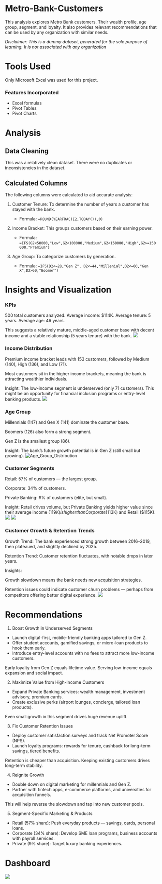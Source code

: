 # Metro-Bank-Customers
This analysis explores Metro Bank customers. Their wealth profile, age group, segment, and loyalty. It also provides relevant recommendations that can be used by any organization with similar needs.

_Disclaimer: This is a dummy dataset, generated for the sole purpose of learning. It is not associated with any organization_

# Tools Used
Only Microsoft Excel was used for this project.
### Features Incorporated
- Excel formulas
- Pivot Tables
- Pivot Charts

# Analysis
## Data Cleaning
This was a relatively clean dataset. There were no duplicates or inconsistencies in the dataset.

## Calculated Columns
The following columns were calculated to aid accurate analysis:
1. Customer Tenure: To determine the number of years a customer has stayed with the bank.
   - Formula: `=ROUND(YEARFRAC(I2,TODAY()),0)`
     
2. Income Bracket: This groups customers based on their earning power.
   - Formula: `=IFS(G2<50000,"Low",G2<100000,"Medium",G2<150000,"High",G2>=150000,"Premium")`
     
3. Age Group: To categorize customers by generation.
   - Formula: `=IFS(D2<=28,"Gen Z", D2<=44,"Millenial",D2<=60,"Gen X",D2>60,"Boomer")`
     
# Insights and Visualization
### KPIs
500 total customers analyzed.
Average income: $114K.
Average tenure: 5 years.
Average age: 46 years.

This suggests a relatively mature, middle-aged customer base with decent income and a stable relationship (5 years tenure) with the bank.
![](KPIs.png)

### Income Distribution
Premium income bracket leads with 153 customers, followed by Medium (140), High (136), and Low (71).

Most customers sit in the higher income brackets, meaning the bank is attracting wealthier individuals.

Insight: The low-income segment is underserved (only 71 customers). This might be an opportunity for financial inclusion programs or entry-level banking products.
![](income.png)

### Age Group

Millennials (147) and Gen X (141) dominate the customer base.

Boomers (126) also form a strong segment.

Gen Z is the smallest group (86).

Insight: The bank’s future growth potential is in Gen Z (still small but growing).
![Age_Group_Distribution](group.png)

### Customer Segments

Retail: 57% of customers — the largest group.

Corporate: 34% of customers.

Private Banking: 9% of customers (elite, but small).

Insight: Retail drives volume, but Private Banking yields higher value since their average income ($119K) is higher than Corporate ($113K) and Retail ($115K).
![](avgseg.png)  ![](seg.png)

### Customer Growth & Retention Trends

Growth Trend: The bank experienced strong growth between 2016–2019, then plateaued, and slightly declined by 2025.

Retention Trend: Customer retention fluctuates, with notable drops in later years.

Insights:

Growth slowdown means the bank needs new acquisition strategies.

Retention issues could indicate customer churn problems — perhaps from competitors offering better digital experience.
![](trend.png)


# Recommendations
1. Boost Growth in Underserved Segments

- Launch digital-first, mobile-friendly banking apps tailored to Gen Z.
- Offer student accounts, gamified savings, or micro-loan products to hook them early.
- Introduce entry-level accounts with no fees to attract more low-income customers.

Early loyalty from Gen Z equals lifetime value. Serving low-income equals expansion and social impact.


2. Maximize Value from High-Income Customers

- Expand Private Banking services: wealth management, investment advisory, premium cards.
- Create exclusive perks (airport lounges, concierge, tailored loan products).

Even small growth in this segment drives huge revenue uplift.


3. Fix Customer Retention Issues

- Deploy customer satisfaction surveys and track Net Promoter Score (NPS).
- Launch loyalty programs: rewards for tenure, cashback for long-term savings, tiered benefits.

Retention is cheaper than acquisition. Keeping existing customers drives long-term stability.


4. Reignite Growth

- Double down on digital marketing for millennials and Gen Z.
- Partner with fintech apps, e-commerce platforms, and universities for acquisition funnels.

This will help reverse the slowdown and tap into new customer pools.


5. Segment-Specific Marketing & Products

- Retail (57% share): Push everyday products — savings, cards, personal loans.
- Corporate (34% share): Develop SME loan programs, business accounts with payroll services.
- Private (9% share): Target luxury banking experiences.

# Dashboard
![](Wk1.png)




